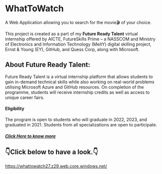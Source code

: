 # WhatToWatch
A Web Application allowing you to search for the movie🎬 of your choice. 

This project is created as a part of my **Future Ready Talent** virtual internship offered by AICTE, FutureSkills Prime – a NASSCOM and Ministry of Electronics and Information Technology (MeitY) digital skilling project, Ernst & Young (EY), GitHub, and Quess Corp, along with Microsoft.

## About Future Ready Talent:
Future Ready Talent is a virtual internship platform that allows students to gain in-demand technical skills while also working on real-world problems utilising Microsoft Azure and GitHub resources. On completion of the programme, students will receive internship credits as well as access to unique career fairs.
#### Eligibility
The program is open to students who will graduate in 2022, 2023, and graduated in 2021. Students from all specializations are open to participate.
##### [Click Here to know more](https://futurereadytalent.in/)

## 👇Click below to have  a look.👇
https://whattowatch27.z29.web.core.windows.net/
